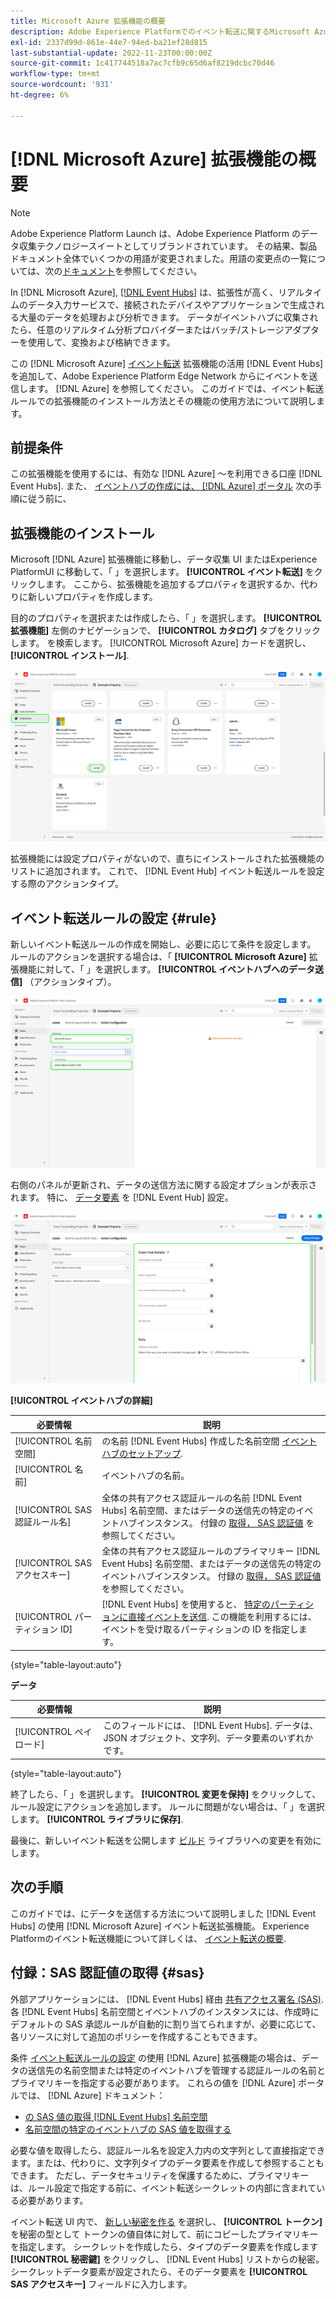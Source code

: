 ```yaml
---
title: Microsoft Azure 拡張機能の概要
description: Adobe Experience Platformでのイベント転送に関するMicrosoft Azure 拡張機能について説明します。
exl-id: 2337d99d-861e-44e7-94ed-ba21ef28d815
last-substantial-update: 2022-11-23T00:00:00Z
source-git-commit: 1c417744518a7ac7cfb9c65d6af8219dcbc70d46
workflow-type: tm+mt
source-wordcount: '931'
ht-degree: 6%

---
```


# [!DNL Microsoft Azure] 拡張機能の概要

>[!NOTE]
>
>Adobe Experience Platform Launch は、Adobe Experience Platform のデータ収集テクノロジースイートとしてリブランドされています。 その結果、製品ドキュメント全体でいくつかの用語が変更されました。用語の変更点の一覧については、次の[ドキュメント](../../../term-updates.md)を参照してください。

In [!DNL Microsoft Azure], [[!DNL Event Hubs]](https://azure.microsoft.com/en-us/products/event-hubs/#overview) は、拡張性が高く、リアルタイムのデータ入力サービスで、接続されたデバイスやアプリケーションで生成される大量のデータを処理および分析できます。 データがイベントハブに収集されたら、任意のリアルタイム分析プロバイダーまたはバッチ/ストレージアダプターを使用して、変換および格納できます。

この [!DNL Microsoft Azure] [イベント転送](../../../ui/event-forwarding/overview.md) 拡張機能の活用 [!DNL Event Hubs] を追加して、Adobe Experience Platform Edge Network からにイベントを送信します。 [!DNL Azure] を参照してください。 このガイドでは、イベント転送ルールでの拡張機能のインストール方法とその機能の使用方法について説明します。

## 前提条件

この拡張機能を使用するには、有効な [!DNL Azure] ～を利用できる口座 [!DNL Event Hubs]. また、 [イベントハブの作成には、 [!DNL Azure] ポータル](https://learn.microsoft.com/en-us/azure/event-hubs/event-hubs-create) 次の手順に従う前に、

## 拡張機能のインストール

Microsoft [!DNL Azure] 拡張機能に移動し、データ収集 UI またはExperience PlatformUI に移動して、「 」を選択します。 **[!UICONTROL イベント転送]** をクリックします。 ここから、拡張機能を追加するプロパティを選択するか、代わりに新しいプロパティを作成します。

目的のプロパティを選択または作成したら、「 」を選択します。 **[!UICONTROL 拡張機能]** 左側のナビゲーションで、 **[!UICONTROL カタログ]** タブをクリックします。 を検索します。 [!UICONTROL Microsoft Azure] カードを選択し、 **[!UICONTROL インストール]**.

![この [!UICONTROL インストール] ボタンを選択しています [!UICONTROL Microsoft Azure] 拡張機能を使用して、データ収集 UI に追加できます。](../../../images/extensions/server/azure/install.png)

拡張機能には設定プロパティがないので、直ちにインストールされた拡張機能のリストに追加されます。 これで、 [!DNL Event Hub] イベント転送ルールを設定する際のアクションタイプ。

## イベント転送ルールの設定 {#rule}

新しいイベント転送ルールの作成を開始し、必要に応じて条件を設定します。 ルールのアクションを選択する場合は、「 **[!UICONTROL Microsoft Azure]** 拡張機能に対して、「 」を選択します。 **[!UICONTROL イベントハブへのデータ送信]** （アクションタイプ）。

![この [!UICONTROL イベントハブへのデータ送信] データ収集 UI のルールに対して選択されているアクションタイプ。](../../../images/extensions/server/azure/select-action-type.png)

右側のパネルが更新され、データの送信方法に関する設定オプションが表示されます。 特に、 [データ要素](../../../ui/managing-resources/data-elements.md) を [!DNL Event Hub] 設定。

![の設定オプション [!UICONTROL イベントハブへのデータ送信] UI に表示されるアクションタイプ。](../../../images/extensions/server/azure/event-hub-details.png)

**[!UICONTROL イベントハブの詳細]**

| 必要情報 | 説明 |
| --- | --- |
| [!UICONTROL 名前空間] | の名前 [!DNL Event Hubs] 作成した名前空間 [イベントハブのセットアップ](https://learn.microsoft.com/en-us/azure/event-hubs/event-hubs-create#create-an-event-hubs-namespace). |
| [!UICONTROL 名前] | イベントハブの名前。 |
| [!UICONTROL SAS 認証ルール名] | 全体の共有アクセス認証ルールの名前 [!DNL Event Hubs] 名前空間、またはデータの送信先の特定のイベントハブインスタンス。 付録の [取得， SAS 認証値](#sas) を参照してください。 |
| [!UICONTROL SAS アクセスキー] | 全体の共有アクセス認証ルールのプライマリキー [!DNL Event Hubs] 名前空間、またはデータの送信先の特定のイベントハブインスタンス。 付録の [取得， SAS 認証値](#sas) を参照してください。 |
| [!UICONTROL パーティション ID] | [!DNL Event Hubs] を使用すると、 [特定のパーティションに直接イベントを送信](https://learn.microsoft.com/en-us/azure/architecture/reference-architectures/event-hubs/partitioning-in-event-hubs-and-kafka). この機能を利用するには、イベントを受け取るパーティションの ID を指定します。 |

{style="table-layout:auto"}

**データ**

| 必要情報 | 説明 |
| --- | --- |
| [!UICONTROL ペイロード] | このフィールドには、 [!DNL Event Hubs]. データは、JSON オブジェクト、文字列、データ要素のいずれかです。 |

{style="table-layout:auto"}

終了したら、「 」を選択します。 **[!UICONTROL 変更を保持]** をクリックして、ルール設定にアクションを追加します。 ルールに問題がない場合は、「 」を選択します。 **[!UICONTROL ライブラリに保存]**.

最後に、新しいイベント転送を公開します [ビルド](../../../ui/publishing/builds.md) ライブラリへの変更を有効にします。

## 次の手順

このガイドでは、にデータを送信する方法について説明しました [!DNL Event Hubs] の使用 [!DNL Microsoft Azure] イベント転送拡張機能。 Experience Platformのイベント転送機能について詳しくは、 [イベント転送の概要](../../../ui/event-forwarding/overview.md).

## 付録：SAS 認証値の取得 {#sas}

外部アプリケーションには、 [!DNL Event Hubs] 経由 [共有アクセス署名 (SAS)](https://learn.microsoft.com/en-us/azure/event-hubs/authorize-access-shared-access-signature). 各 [!DNL Event Hubs] 名前空間とイベントハブのインスタンスには、作成時にデフォルトの SAS 承認ルールが自動的に割り当てられますが、必要に応じて、各リソースに対して追加のポリシーを作成することもできます。

条件 [イベント転送ルールの設定](#rule) の使用 [!DNL Azure] 拡張機能の場合は、データの送信先の名前空間または特定のイベントハブを管理する認証ルールの名前とプライマリキーを指定する必要があります。 これらの値を [!DNL Azure] ポータルでは、 [!DNL Azure] ドキュメント：

* [の SAS 値の取得 [!DNL Event Hubs] 名前空間](https://learn.microsoft.com/en-us/azure/event-hubs/event-hubs-get-connection-string#connection-string-for-a-namespace)
* [名前空間の特定のイベントハブの SAS 値を取得する](https://learn.microsoft.com/en-us/azure/event-hubs/event-hubs-get-connection-string#connection-string-for-a-specific-event-hub-in-a-namespace)

必要な値を取得したら、認証ルール名を設定入力内の文字列として直接指定できます。または、代わりに、文字列タイプのデータ要素を作成して参照することもできます。 ただし、データセキュリティを保護するために、プライマリキーは、ルール設定で指定する前に、イベント転送シークレットの内部に含まれている必要があります。

イベント転送 UI 内で、 [新しい秘密を作る](../../../ui/event-forwarding/secrets.md) を選択し、 **[!UICONTROL トークン]** を秘密の型として トークンの値自体に対して、前にコピーしたプライマリキーを指定します。 シークレットを作成したら、タイプのデータ要素を作成します **[!UICONTROL 秘密鍵]** をクリックし、 [!DNL Event Hubs] リストからの秘密。 シークレットデータ要素が設定されたら、そのデータ要素を **[!UICONTROL SAS アクセスキー]** フィールドに入力します。
